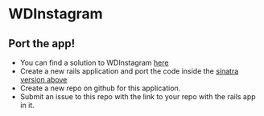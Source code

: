 # WDInstagram
## Port the app!
- You can find a solution to WDInstagram [here](https://github.com/ga-dc/wdinstagram/tree/solution)
- Create a new rails application and port the code inside the [sinatra version above](https://github.com/ga-dc/wdinstagram/tree/solution)
- Create a new repo on github for this application.
- Submit an issue to this repo with the link to your repo with the rails app in it.
